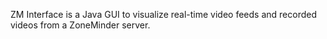 ZM Interface is a Java GUI to visualize real-time video feeds and recorded videos from a ZoneMinder server.
